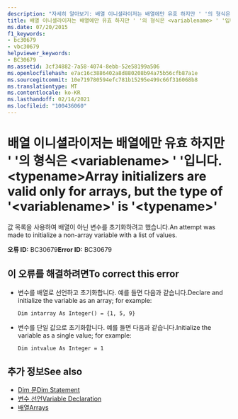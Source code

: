 ```yaml
---
description: "자세히 알아보기: 배열 이니셜라이저는 배열에만 유효 하지만 ' '의 형식은 <variablename> ' '입니다. <typename>"
title: 배열 이니셜라이저는 배열에만 유효 하지만 ' '의 형식은 <variablename> ' '입니다. <typename>
ms.date: 07/20/2015
f1_keywords:
- bc30679
- vbc30679
helpviewer_keywords:
- BC30679
ms.assetid: 3cf34882-7a58-4074-8ebb-52e58199a506
ms.openlocfilehash: e7ac16c3886402a8d880208b94a75b56cfb87a1e
ms.sourcegitcommit: 10e719780594efc781b15295e499c66f316068b8
ms.translationtype: MT
ms.contentlocale: ko-KR
ms.lasthandoff: 02/14/2021
ms.locfileid: "100436060"
---
```

# <a name="array-initializers-are-valid-only-for-arrays-but-the-type-of-variablename-is-typename"></a><span data-ttu-id="806c1-103">배열 이니셜라이저는 배열에만 유효 하지만 ' '의 형식은 \<variablename> ' '입니다. \<typename></span><span class="sxs-lookup"><span data-stu-id="806c1-103">Array initializers are valid only for arrays, but the type of '\<variablename>' is '\<typename>'</span></span>

<span data-ttu-id="806c1-104">값 목록을 사용하여 배열이 아닌 변수를 초기화하려고 했습니다.</span><span class="sxs-lookup"><span data-stu-id="806c1-104">An attempt was made to initialize a non-array variable with a list of values.</span></span>  
  
 <span data-ttu-id="806c1-105">**오류 ID:** BC30679</span><span class="sxs-lookup"><span data-stu-id="806c1-105">**Error ID:** BC30679</span></span>  
  
## <a name="to-correct-this-error"></a><span data-ttu-id="806c1-106">이 오류를 해결하려면</span><span class="sxs-lookup"><span data-stu-id="806c1-106">To correct this error</span></span>  
  
- <span data-ttu-id="806c1-107">변수를 배열로 선언하고 초기화합니다. 예를 들면 다음과 같습니다.</span><span class="sxs-lookup"><span data-stu-id="806c1-107">Declare and initialize the variable as an array; for example:</span></span>  
  
     `Dim intarray As Integer() = {1, 5, 9}`  
  
- <span data-ttu-id="806c1-108">변수를 단일 값으로 초기화합니다. 예를 들면 다음과 같습니다.</span><span class="sxs-lookup"><span data-stu-id="806c1-108">Initialize the variable as a single value; for example:</span></span>  
  
     `Dim intvalue As Integer = 1`  
  
## <a name="see-also"></a><span data-ttu-id="806c1-109">추가 정보</span><span class="sxs-lookup"><span data-stu-id="806c1-109">See also</span></span>

- [<span data-ttu-id="806c1-110">Dim 문</span><span class="sxs-lookup"><span data-stu-id="806c1-110">Dim Statement</span></span>](../language-reference/statements/dim-statement.md)
- [<span data-ttu-id="806c1-111">변수 선언</span><span class="sxs-lookup"><span data-stu-id="806c1-111">Variable Declaration</span></span>](../programming-guide/language-features/variables/variable-declaration.md)
- [<span data-ttu-id="806c1-112">배열</span><span class="sxs-lookup"><span data-stu-id="806c1-112">Arrays</span></span>](../programming-guide/language-features/arrays/index.md)

